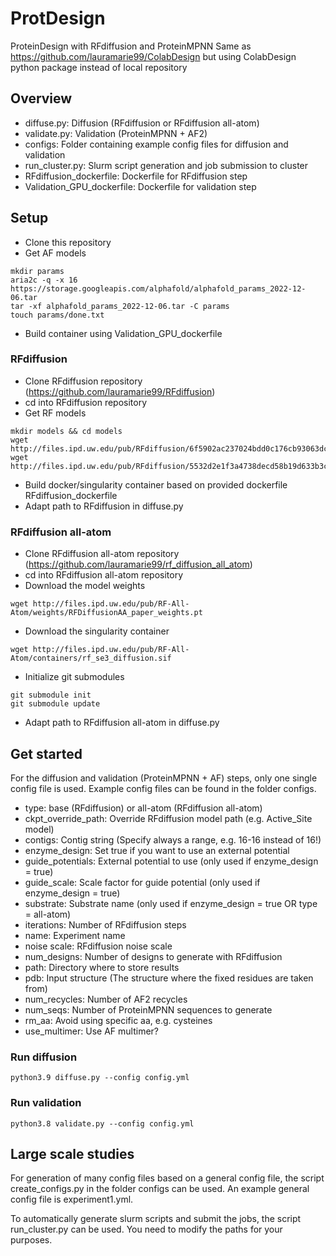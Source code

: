 # ProtDesign
ProteinDesign with RFdiffusion and ProteinMPNN
Same as https://github.com/lauramarie99/ColabDesign but using ColabDesign python package instead of local repository

## Overview
- diffuse.py: Diffusion (RFdiffusion or RFdiffusion all-atom)
- validate.py: Validation (ProteinMPNN + AF2)
- configs: Folder containing example config files for diffusion and validation
- run_cluster.py: Slurm script generation and job submission to cluster
- RFdiffusion_dockerfile: Dockerfile for RFdiffusion step
- Validation_GPU_dockerfile: Dockerfile for validation step

## Setup

- Clone this repository
- Get AF models
```
mkdir params
aria2c -q -x 16 https://storage.googleapis.com/alphafold/alphafold_params_2022-12-06.tar
tar -xf alphafold_params_2022-12-06.tar -C params
touch params/done.txt
```
- Build container using Validation_GPU_dockerfile

### RFdiffusion
- Clone RFdiffusion repository (https://github.com/lauramarie99/RFdiffusion)
- cd into RFdiffusion repository
- Get RF models
```
mkdir models && cd models
wget http://files.ipd.uw.edu/pub/RFdiffusion/6f5902ac237024bdd0c176cb93063dc4/Base_ckpt.pt
wget http://files.ipd.uw.edu/pub/RFdiffusion/5532d2e1f3a4738decd58b19d633b3c3/ActiveSite_ckpt.pt
```
- Build docker/singularity container based on provided dockerfile RFdiffusion_dockerfile
- Adapt path to RFdiffusion in diffuse.py

### RFdiffusion all-atom
- Clone RFdiffusion all-atom repository (https://github.com/lauramarie99/rf_diffusion_all_atom)
- cd into RFdiffusion all-atom repository
- Download the model weights
```
wget http://files.ipd.uw.edu/pub/RF-All-Atom/weights/RFDiffusionAA_paper_weights.pt
```
- Download the singularity container
```
wget http://files.ipd.uw.edu/pub/RF-All-Atom/containers/rf_se3_diffusion.sif
```
- Initialize git submodules
```
git submodule init
git submodule update
```
- Adapt path to RFdiffusion all-atom in diffuse.py

## Get started
For the diffusion and validation (ProteinMPNN + AF) steps, only one single config file is used. Example config files can be found in the folder configs.
- type: base (RFdiffusion) or all-atom (RFdiffusion all-atom)
- ckpt_override_path: Override RFdiffusion model path (e.g. Active_Site model)
- contigs: Contig string (Specify always a range, e.g. 16-16 instead of 16!)
- enzyme_design: Set true if you want to use an external potential
- guide_potentials: External potential to use (only used if enzyme_design = true)
- guide_scale: Scale factor for guide potential (only used if enzyme_design = true)
- substrate: Substrate name (only used if enzyme_design = true OR type = all-atom)
- iterations: Number of RFdiffusion steps
- name: Experiment name
- noise scale: RFdiffusion noise scale
- num_designs: Number of designs to generate with RFdiffusion
- path: Directory where to store results
- pdb: Input structure (The structure where the fixed residues are taken from)
- num_recycles: Number of AF2 recycles
- num_seqs: Number of ProteinMPNN sequences to generate
- rm_aa: Avoid using specific aa, e.g. cysteines
- use_multimer: Use AF multimer?

### Run diffusion
```
python3.9 diffuse.py --config config.yml
```

### Run validation
```
python3.8 validate.py --config config.yml
```

## Large scale studies
For generation of many config files based on a general config file, the script create_configs.py in the folder configs can be used.
An example general config file is experiment1.yml.

To automatically generate slurm scripts and submit the jobs, the script run_cluster.py can be used.
You need to modify the paths for your purposes.
